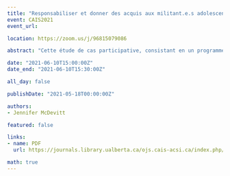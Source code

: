 ```yaml
---
title: "Responsabiliser et donner des acquis aux militant.e.s adolescent.e.s dans les bibliothèques publiques : une étude de cas de l'impact de la lecture sur les actions de justice sociale des jeunes adultes"
event: CAIS2021
event_url:

location: https://zoom.us/j/96815079086

abstract: "Cette étude de cas participative, consistant en un programme virtuel co-conçu par la bibliothèque municipale de Camrose, examine comment les lecteur.trice.s adolescent.e.s abordent les thèmes de justice sociale dans la fiction pour jeunes adultes, comment et s'ils trouvent ces thèmes utiles pour comprendre et s'engager dans le militantisme tout seuls, et l'influence de la programmation des bibliothèques publiques sur ces actions. J'ai abordé ma recherche d'un point de vue centré sur l'adolescent.e, en invitant les jeunes qui y ont participé à faire des ajustements à chaque étape du processus. Ma conception de recherche, ma collecte de données et mon analyse de données ont été éclairées par l'ethnographie critique en tant que théorie et la théorie de la réponse du ou de la lecteur.trice. Cette étude de cas a révélé que, à eux seuls, ni les récits de militantisme social ni les programmes de bibliothèque ne motivent les adolescent.e.s à mener des actions de justice sociale ; ils.elles contribuent plutôt à un réseau d'occasions d'apprentissage et d'informations qui motivent les adolescent.e.s à faire une différence dans leur communauté. Ainsi, les bibliothèques publiques peuvent offrir des programmes pour adolescent.e.s qui utilisent des récits de militantisme social et des discussions collaboratives pour en enseigner davantage aux adolescent.e.s sur les questions de justice sociale, leur montrer comment s'impliquer dans les mouvements de justice sociale et leur inculquer la confiance pour le faire."

date: "2021-06-10T15:00:00Z"
date_end: "2021-06-10T15:30:00Z"

all_day: false

publishDate: "2021-05-18T00:00:00Z"

authors:
- Jennifer McDevitt

featured: false

links:
- name: PDF
  url: https://journals.library.ualberta.ca/ojs.cais-acsi.ca/index.php/cais-asci/article/view/1193/1027

math: true
---
```

